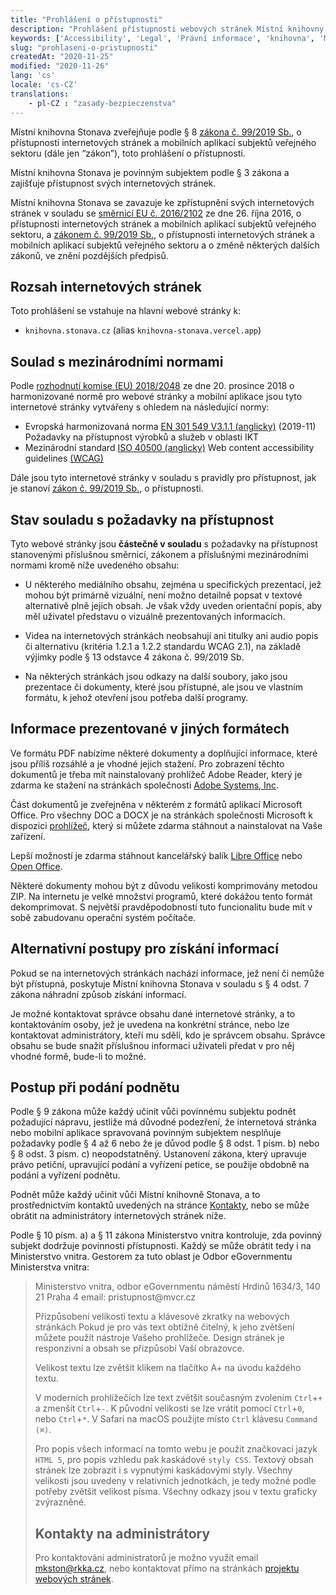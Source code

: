 ```yaml
---
title: "Prohlášení o přístupnosti"
description: "Prohlášení přístupnosti webových stránek Místní knihovny Stonava. Konformace ke standardům, vyjímky a jejich zdůvodnění."
keywords: ['Accessibility', 'Legal', 'Právní informace', 'knihovna', 'Místní knihovna Stonava']
slug: "prohlaseni-o-pristupnosti"
createdAt: "2020-11-25"
modified: "2020-11-26"
lang: 'cs'
locale: 'cs-CZ'
translations:
    - pl-CZ : "zasady-bezpieczenstva" 
---
```


Místní knihovna Stonava zveřejňuje podle § 8 [zákona č. 99/2019 Sb.](https://www.zakonyprolidi.cz/cs/2019-99), o přístupnosti internetových stránek a mobilních aplikací subjektů veřejného sektoru (dále jen “zákon”), toto prohlášení o přístupnosti.

Místní knihovna Stonava je povinným subjektem podle § 3 zákona a zajišťuje přístupnost svých internetových stránek.

Místní knihovna Stonava se zavazuje ke zpřístupnění svých internetových stránek v souladu se [směrnicí EU č. 2016/2102](https://eur-lex.europa.eu/legal-content/CS/TXT/?uri=CELEX%3A32016L2102) ze dne 26. října 2016, o přístupnosti internetových stránek a mobilních aplikací subjektů veřejného sektoru, a [zákonem č. 99/2019 Sb.](https://www.zakonyprolidi.cz/cs/2019-99), o přístupnosti internetových stránek a mobilních aplikací subjektů veřejného sektoru a o změně některých dalších zákonů, ve znění pozdějších předpisů.

## Rozsah internetových stránek
Toto prohlášení se vstahuje na hlavní webové stránky k:
- `knihovna.stonava.cz` (alias `knihovna-stonava.vercel.app`)

## Soulad s mezinárodními normami
Podle [rozhodnutí komise (EU) 2018/2048](https://eur-lex.europa.eu/legal-content/CS/TXT/?uri=CELEX:32018D2048&from=ES) ze dne 20. prosince 2018 o harmonizované normě pro webové stránky a mobilní aplikace jsou tyto internetové stránky vytvářeny s ohledem na následující normy:

- Evropská harmonizovaná norma [EN 301 549 V3.1.1 (anglicky)](https://www.etsi.org/deliver/etsi_en/301500_301599/301549/03.01.01_60/en_301549v030101p.pdf) (2019-11) Požadavky na přístupnost výrobků a služeb v oblasti IKT
- Mezinárodní standard [ISO 40500 (anglicky)](https://www.iso.org/standard/58625.html) Web content accessibility guidelines [(WCAG)]()

Dále jsou tyto internetové stránky v souladu s pravidly pro přístupnost, jak je stanoví [zákon č. 99/2019 Sb.](https://www.zakonyprolidi.cz/cs/2019-99), o přístupnosti.

## Stav souladu s požadavky na přístupnost
Tyto webové stránky jsou **částečně v souladu** s požadavky na přístupnost stanovenými příslušnou směrnicí,
zákonem a příslušnými mezinárodními normami kromě níže uvedeného obsahu:

- U některého mediálního obsahu, zejména u specifických prezentací, jež mohou být primárně vizuální, není možno detailně popsat v textové alternativě plně jejich obsah. Je však vždy uveden orientační popis, aby měl uživatel představu o vizuálně prezentovaných informacích.

- Videa na internetových stránkách neobsahují ani titulky ani audio popis či alternativu 
(kritéria 1.2.1 a 1.2.2 standardu WCAG 2.1), na základě výjimky podle § 13 odstavce 4 zákona č. 99/2019 Sb.

- Na některých stránkách jsou odkazy na další soubory, jako jsou prezentace či dokumenty, 
které jsou přístupné, ale jsou ve vlastním formátu, k jehož otevření jsou potřeba další programy.

## Informace prezentované v jiných formátech
Ve formátu PDF nabízíme některé dokumenty a doplňující informace, které jsou příliš rozsáhlé a je vhodné jejich stažení. Pro zobrazení těchto dokumentů je třeba mít nainstalovaný prohlížeč Adobe Reader, který je zdarma ke stažení na stránkách společnosti [Adobe Systems, Inc](https://get.adobe.com/reader/).

Část dokumentů je zveřejněna v některém z formátů aplikací Microsoft Office. Pro všechny DOC a DOCX je na stránkách společnosti Microsoft k dispozici [prohlížeč](https://support.office.com/cs-cz/article/microsoft-office-word-viewer-b1772025-1ce0-4a66-ade9-154303e2a3ca), který si můžete zdarma stáhnout a nainstalovat na Vaše zařízení.

Lepší možností je zdarma stáhnout kancelářský balík [Libre Office](https://cs.libreoffice.org/download/) nebo [Open Office](http://www.openoffice.org/download/index.html).

Některé dokumenty mohou být z důvodu velikosti komprimovány metodou ZIP. Na internetu je velké množství programů, které dokážou tento formát dekomprimovat. S největší pravděpodobností tuto funcionalitu bude mít v sobě zabudovanu operační systém počítače.

## Alternativní postupy pro získání informací
Pokud se na internetových stránkách nachází informace, jež není či nemůže být přístupná, poskytuje Místní knihovna Stonava v souladu s § 4 odst. 7 zákona náhradní způsob získání informací.

Je možné kontaktovat správce obsahu dané internetové stránky, a to kontaktováním osoby, jež je uvedena na konkrétní stránce, nebo lze kontaktovat administrátory, kteří mu sdělí, kdo je správcem obsahu. Správce obsahu se bude snažit příslušnou informaci uživateli předat v pro něj vhodné formě, bude-li to možné.

## Postup při podání podnětu
Podle § 9 zákona může každý učinit vůči povinnému subjektu podnět požadující nápravu, jestliže má důvodné podezření, že internetová stránka nebo mobilní aplikace spravovaná povinným subjektem nesplňuje požadavky podle § 4 až 6 nebo že je důvod podle § 8 odst. 1 písm. b) nebo § 8 odst. 3 písm. c) neopodstatněný. Ustanovení zákona, který upravuje právo petiční, upravující podání a vyřízení petice, se použije obdobně na podání a vyřízení podnětu.

Podnět může každý učinit vůči Místní knihovně Stonava, a to prostřednictvím kontaktů 
uvedených na stránce [Kontakty](/kontakty), nebo se může obrátit na administrátory internetových stránek níže.

Podle § 10 písm. a) a § 11 zákona Ministerstvo vnitra kontroluje, zda povinný subjekt dodržuje povinnosti přístupnosti. Každý se může obrátit tedy i na Ministerstvo vnitra. Gestorem za tuto oblast je Odbor eGovernmentu Ministerstva vnitra:
<blockquote>
Ministerstvo vnitra, odbor eGovernmentu
náměstí Hrdinů 1634/3, 140 21 Praha 4
email: pristupnost@mvcr.cz
</blockqoute>

Přizpůsobení velikosti textu a klávesové zkratky na webových stránkách
Pokud je pro vás text obtížně čitelný, k jeho zvětšení můžete použít nástroje Vašeho prohlížeče. Design stránek je responzivní a obsah se přizpůsobí Vaší obrazovce.

Velikost textu lze zvětšit klikem na tlačítko A+ na úvodu každého textu.

V moderních prohlížečích lze text zvětšit současným zvolením `Ctrl`+`+` a zmenšít `Ctrl`+`-`. K původní velikosti se lze vrátit pomocí `Ctrl`+`0`, nebo `Ctrl`+`*`. V Safari na macOS použijte místo `Ctrl` klávesu `Command (⌘)`.

Pro popis všech informací na tomto webu je použit značkovací jazyk `HTML 5`, pro popis vzhledu pak kaskádové `styly CSS`. Textový obsah stránek lze zobrazit i s vypnutými kaskádovými styly. Všechny velikosti jsou uvedeny v relativních jednotkách, je tedy možné podle potřeby zvětšit velikost písma. Všechny odkazy jsou v textu graficky zvýrazněné.

## Kontakty na administrátory
Pro kontaktování administratorů je možno využít email [mkston@rkka.cz](mailto:mkston@rkka.cz), nebo kontaktovat přímo na stránkách [projektu webových stránek](https://github.com/michto01/knihovna.stonava.cz).
